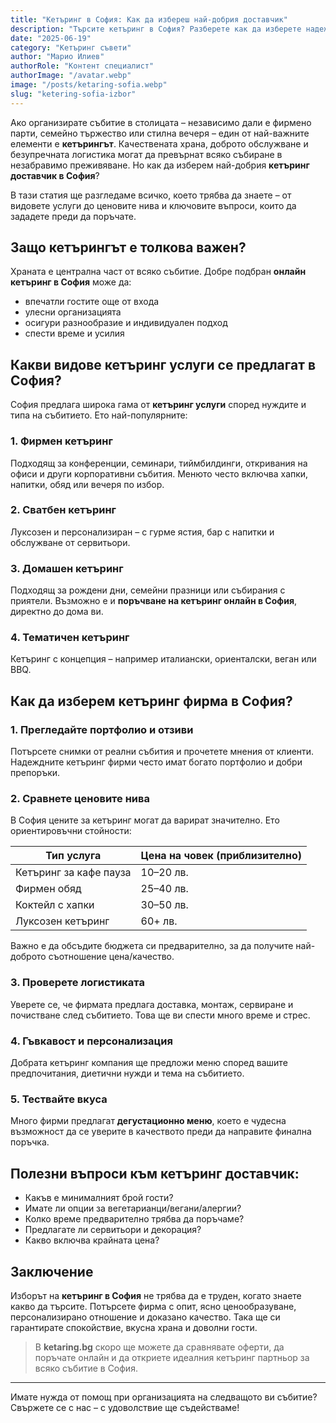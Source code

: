 ```yaml
---
title: "Кетъринг в София: Как да избереш най-добрия доставчик"
description: "Търсите кетъринг в София? Разберете как да изберете надеждна кетъринг фирма според нуждите, бюджета и стила на събитието ви. Съвети от експерти за перфектен избор."
date: "2025-06-19"
category: "Кетъринг съвети"
author: "Марио Илиев"
authorRole: "Контент специалист"
authorImage: "/avatar.webp"
image: "/posts/ketaring-sofia.webp"
slug: "ketering-sofia-izbor"
---
```


Ако организирате събитие в столицата – независимо дали е фирмено парти, семейно тържество или стилна вечеря – един от най-важните елементи е **кетърингът**. Качествената храна, доброто обслужване и безупречната логистика могат да превърнат всяко събиране в незабравимо преживяване. Но как да изберем най-добрия **кетъринг доставчик в София**?

В тази статия ще разгледаме всичко, което трябва да знаете – от видовете услуги до ценовите нива и ключовите въпроси, които да зададете преди да поръчате.

## Защо кетърингът е толкова важен?

Храната е централна част от всяко събитие. Добре подбран **онлайн кетъринг в София** може да:
- впечатли гостите още от входа
- улесни организацията
- осигури разнообразие и индивидуален подход
- спести време и усилия

## Какви видове кетъринг услуги се предлагат в София?

София предлага широка гама от **кетъринг услуги** според нуждите и типа на събитието. Ето най-популярните:

### 1. Фирмен кетъринг
Подходящ за конференции, семинари, тиймбилдинги, откривания на офиси и други корпоративни събития. Менюто често включва хапки, напитки, обяд или вечеря по избор.

### 2. Сватбен кетъринг
Луксозен и персонализиран – с гурме ястия, бар с напитки и обслужване от сервитьори.

### 3. Домашен кетъринг
Подходящ за рождени дни, семейни празници или събирания с приятели. Възможно е и **поръчване на кетъринг онлайн в София**, директно до дома ви.

### 4. Тематичен кетъринг
Кетъринг с концепция – например италиански, ориенталски, веган или BBQ.

## Как да изберем кетъринг фирма в София?

### 1. Прегледайте портфолио и отзиви

Потърсете снимки от реални събития и прочетете мнения от клиенти. Надеждните кетъринг фирми често имат богато портфолио и добри препоръки.

### 2. Сравнете ценовите нива

В София цените за кетъринг могат да варират значително. Ето ориентировъчни стойности:

| Тип услуга | Цена на човек (приблизително) |
|------------|-------------------------------|
| Кетъринг за кафе пауза | 10–20 лв. |
| Фирмен обяд | 25–40 лв. |
| Коктейл с хапки | 30–50 лв. |
| Луксозен кетъринг | 60+ лв. |

Важно е да обсъдите бюджета си предварително, за да получите най-доброто съотношение цена/качество.

### 3. Проверете логистиката

Уверете се, че фирмата предлага доставка, монтаж, сервиране и почистване след събитието. Това ще ви спести много време и стрес.

### 4. Гъвкавост и персонализация

Добрата кетъринг компания ще предложи меню според вашите предпочитания, диетични нужди и тема на събитието.

### 5. Тествайте вкуса

Много фирми предлагат **дегустационно меню**, което е чудесна възможност да се уверите в качеството преди да направите финална поръчка.

## Полезни въпроси към кетъринг доставчик:

- Какъв е минималният брой гости?
- Имате ли опции за вегетарианци/вегани/алергии?
- Колко време предварително трябва да поръчаме?
- Предлагате ли сервитьори и декорация?
- Какво включва крайната цена?

## Заключение

Изборът на **кетъринг в София** не трябва да е труден, когато знаете какво да търсите. Потърсете фирма с опит, ясно ценообразуване, персонализирано отношение и доказано качество. Така ще си гарантирате спокойствие, вкусна храна и доволни гости.

> В **ketaring.bg** скоро ще можете да сравнявате оферти, да поръчате онлайн и да откриете идеалния кетъринг партньор за всяко събитие в София.

---

Имате нужда от помощ при организацията на следващото ви събитие? Свържете се с нас – с удоволствие ще съдействаме!
